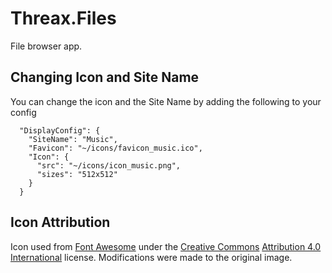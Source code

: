 # Threax.Files
File browser app.

## Changing Icon and Site Name
You can change the icon and the Site Name by adding the following to your config
```
  "DisplayConfig": {
    "SiteName": "Music",
    "Favicon": "~/icons/favicon_music.ico",
    "Icon": {
      "src": "~/icons/icon_music.png",
      "sizes": "512x512"
    }
  }
```

## Icon Attribution
Icon used from [Font Awesome](https://fontawesome.com/) under the [Creative Commons](https://en.wikipedia.org/wiki/en:Creative_Commons) [Attribution 4.0 International](https://creativecommons.org/licenses/by/4.0/deed.en) license. Modifications were made to the original image.